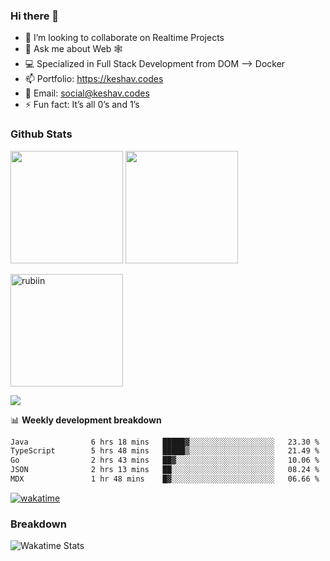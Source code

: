 ### Hi there 👋

- 👯 I’m looking to collaborate on Realtime Projects
- 💬 Ask me about Web 🕸
- 💻 Specialized in Full Stack Development from DOM --> Docker
- 📫 Portfolio: https://keshav.codes
- 📧 Email: social@keshav.codes
- ⚡ Fun fact: It’s all 0’s and 1’s

### Github Stats
<p>
  <img height="180em" src="https://github-readme-stats.vercel.app/api?username=keshavlingala&theme=radical&hide_border=true&include_all_commits=true&count_private=true" />
  <img height="180em" src="https://github-readme-stats.vercel.app/api/top-langs/?username=keshavlingala&count_private=true&include_all_commits=true&show_icons=true&hide_border=true&hide=html,scss,css,mdx,solidity&layout=compact&langs_count=10&theme=radical"/>
</p>

<p>
  
  <img height="180em"  src="https://github-profile-summary-cards.vercel.app/api/cards/profile-details?username=keshavlingala&theme=radical" alt="rubiin"/>
 
</p>

![](https://komarev.com/ghpvc/?username=keshavlingala)

📊 **Weekly development breakdown**

<!--START_SECTION:waka-->

```txt
Java              6 hrs 18 mins   █████▓░░░░░░░░░░░░░░░░░░░   23.30 %
TypeScript        5 hrs 48 mins   █████▒░░░░░░░░░░░░░░░░░░░   21.49 %
Go                2 hrs 43 mins   ██▓░░░░░░░░░░░░░░░░░░░░░░   10.06 %
JSON              2 hrs 13 mins   ██░░░░░░░░░░░░░░░░░░░░░░░   08.24 %
MDX               1 hr 48 mins    █▓░░░░░░░░░░░░░░░░░░░░░░░   06.66 %
```

<!--END_SECTION:waka-->


[![wakatime](https://wakatime.com/badge/user/62bfdbc7-082c-40a7-b4bd-f9280d51aeed.svg)](https://wakatime.com/@62bfdbc7-082c-40a7-b4bd-f9280d51aeed)


### Breakdown

![Wakatime Stats](https://github-readme-stats.vercel.app/api/wakatime?username=keshavlingala)
